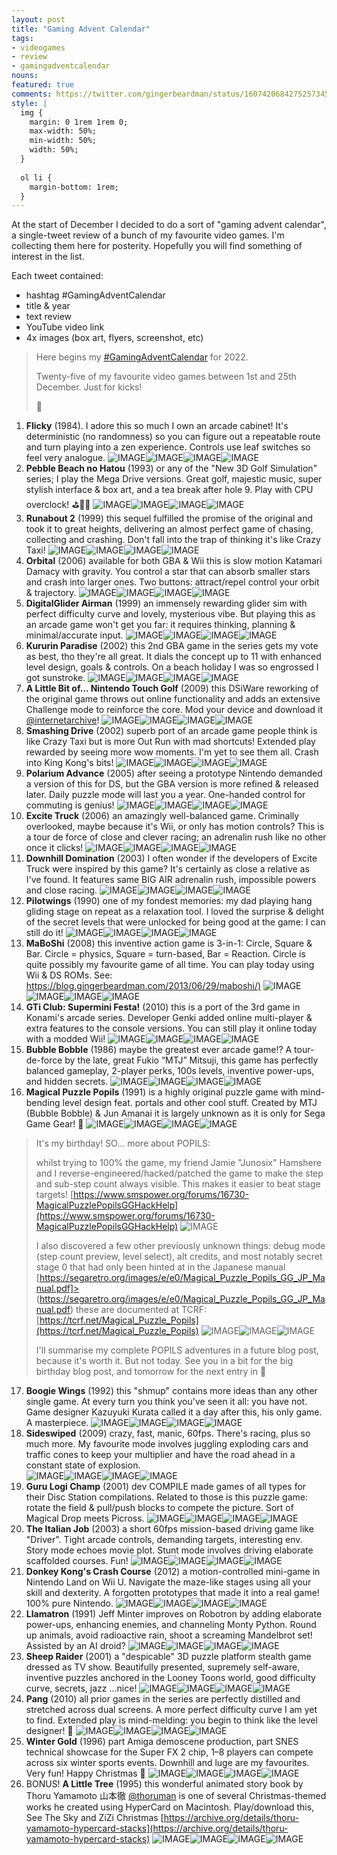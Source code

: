```yaml
---
layout: post
title: "Gaming Advent Calendar"
tags:
- videogames
- review
- gamingadventcalendar
nouns:
featured: true
comments: https://twitter.com/gingerbeardman/status/1607420684275257345
style: |
  img {
    margin: 0 1rem 1rem 0;
    max-width: 50%;
    min-width: 50%;
    width: 50%;
  }
  
  ol li {
    margin-bottom: 1rem;
  }
---
```


<style>
</style>

At the start of December I decided to do a sort of "gaming advent calendar", a single-tweet review of a bunch of my favourite video games. I'm collecting them here for posterity. Hopefully you will find something of interest in the list.

Each tweet contained:
- hashtag #GamingAdventCalendar
- title & year
- text review
- YouTube video link
- 4x images (box art, flyers, screenshot, etc)

> Here begins my [#GamingAdventCalendar](/hashtag/GamingAdventCalendar) for 2022.  
>   
> Twenty-five of my favourite video games between 1st and 25th December. Just for kicks!  
>   
> 🧵

1. **Flicky** (1984). I adore this so much I own an arcade cabinet! It's deterministic (no randomness) so you can figure out a repeatable route and turn playing into a zen experience. Controls use leaf switches so feel very analogue. ![IMAGE](https://pbs.twimg.com/media/FjKnOAvXEAIlR9V.jpg)![IMAGE](https://pbs.twimg.com/media/FjKnOA0XgAA8wvj.jpg)![IMAGE](https://pbs.twimg.com/media/FjKnOAqXgAAslBU.jpg)![IMAGE](https://pbs.twimg.com/media/FjKnOAqWAAABvDM.jpg)
2. **Pebble Beach no Hatou** (1993) or any of the "New 3D Golf Simulation" series; I play the Mega Drive versions. Great golf, majestic music, super stylish interface & box art, and a tea break after hole 9. Play with CPU overclock! ⛳️🏌️‍♂️ ![IMAGE](https://pbs.twimg.com/media/FjKsRTxWYAU3crE.jpg)![IMAGE](https://pbs.twimg.com/media/FjKsRTwXkAUaf5T.jpg)![IMAGE](https://pbs.twimg.com/media/FjKsRTxXoAEb4I7.jpg)![IMAGE](https://pbs.twimg.com/media/FjKsRTuXwAIl3y_.jpg)
3. **Runabout 2** (1999) this sequel fulfilled the promise of the original and took it to great heights, delivering an almost perfect game of chasing, collecting and crashing. Don't fall into the trap of thinking it's like Crazy Taxi! ![IMAGE](https://pbs.twimg.com/media/FjKw3TZXwAAiWVE.jpg)![IMAGE](https://pbs.twimg.com/media/FjKw3TUWYAEwI_0.jpg)![IMAGE](https://pbs.twimg.com/media/FjKw3TdWYAEHvyg.jpg)![IMAGE](https://pbs.twimg.com/media/FjKw3TVXEAALYKK.jpg)
4. **Orbital** (2006) available for both GBA & Wii this is slow motion Katamari Damacy with gravity. You control a star that can absorb smaller stars and crash into larger ones. Two buttons: attract/repel control your orbit & trajectory. ![IMAGE](https://pbs.twimg.com/media/FjK5WO-WIAMTSYq.jpg)![IMAGE](https://pbs.twimg.com/media/FjK5WO8XgAAdR1Z.jpg)![IMAGE](https://pbs.twimg.com/media/FjK5WO1WIAAur1S.jpg)![IMAGE](https://pbs.twimg.com/media/FjK5WO-WAAAF5mJ.jpg)
5. **DigitalGlider Airman** (1999) an immensely rewarding glider sim with perfect difficulty curve and lovely, mysterious vibe. But playing this as an arcade game won't get you far: it requires thinking, planning & minimal/accurate input. ![IMAGE](https://pbs.twimg.com/media/FjLD3hKWYAIFO7y.jpg)![IMAGE](https://pbs.twimg.com/media/FjLD3hUWQAAB1Rg.jpg)![IMAGE](https://pbs.twimg.com/media/FjLD3hKWIAAFDxV.jpg)![IMAGE](https://pbs.twimg.com/media/FjLD3hLWIAEtbil.jpg)
6. **Kururin Paradise** (2002) this 2nd GBA game in the series gets my vote as best, tho they're all great. It dials the concept up to 11 with enhanced level design, goals & controls. On a beach holiday I was so engrossed I got sunstroke. ![IMAGE](https://pbs.twimg.com/media/FjQPUnFWAAI8NOP.jpg)![IMAGE](https://pbs.twimg.com/media/FjQPUnEWIAEXwj4.jpg)![IMAGE](https://pbs.twimg.com/media/FjQPUnAWAAAhfbl.jpg)![IMAGE](https://pbs.twimg.com/media/FjQPUnCWYAIob2H.jpg)
7. **A Little Bit of... Nintendo Touch Golf** (2009) this DSiWare reworking of the original game throws out online functionality and adds an extensive Challenge mode to reinforce the core. Mod your device and download it [@internetarchive](https://twitter.com/internetarchive)! ![IMAGE](https://pbs.twimg.com/media/FjX2_WfXoAAx_db.jpg)![IMAGE](https://pbs.twimg.com/media/FjX2_XPXgAcdXOO.jpg)![IMAGE](https://pbs.twimg.com/media/FjX3YzhWAAAFyyR.jpg)![IMAGE](https://pbs.twimg.com/media/FjX3tfYXoAQuWJw.jpg)
8. **Smashing Drive** (2002) superb port of an arcade game people think is like Crazy Taxi but is more Out Run with mad shortcuts! Extended play rewarded by seeing more wow moments. I'm yet to see them all. Crash into King Kong's bits! ![IMAGE](https://pbs.twimg.com/media/FjeYD3vXkAQw-hH.jpg)![IMAGE](https://pbs.twimg.com/media/FjeYD30XkBwo8f3.jpg)![IMAGE](https://pbs.twimg.com/media/FjeYD3yXkBYEgZX.jpg)![IMAGE](https://pbs.twimg.com/media/FjeYD3rWAAAKZAA.jpg)
9. **Polarium Advance** (2005) after seeing a prototype Nintendo demanded a version of this for DS, but the GBA version is more refined & released later. Daily puzzle mode will last you a year. One-handed control for commuting is genius! ![IMAGE](https://pbs.twimg.com/media/FjokjEQWAAUH-jO.jpg)![IMAGE](https://pbs.twimg.com/media/Fjokx1uXoAIKqFs.png)![IMAGE](https://pbs.twimg.com/media/FjolzkCXwAEqmIB.png)![IMAGE](https://pbs.twimg.com/media/FjolzkAWYAAPuwi.png)
10. **Excite Truck** (2006) an amazingly well-balanced game. Criminally overlooked, maybe because it's Wii, or only has motion controls? This is a tour de force of close and clever racing; an adrenalin rush like no other once it clicks! ![IMAGE](https://pbs.twimg.com/media/FjomZ9pXEAE_6AM.jpg)![IMAGE](https://pbs.twimg.com/media/FjomvsYXgAAwqJk.jpg)![IMAGE](https://pbs.twimg.com/media/Fjomwp5WQAMWxlS.jpg)![IMAGE](https://pbs.twimg.com/media/FjomxphXkAIOdmI.jpg)
11. **Downhill Domination** (2003) I often wonder if the developers of Excite Truck were inspired by this game? It's certainly as close a relative as I've found. It features same BIG AIR adrenalin rush, impossible powers and close racing. ![IMAGE](https://pbs.twimg.com/media/FjtPT1RWIAI1uKu.jpg)![IMAGE](https://pbs.twimg.com/media/FjtPFfhXwAAToZL.png)![IMAGE](https://pbs.twimg.com/media/FjtPGeZXwAM6g-T.jpg)![IMAGE](https://pbs.twimg.com/media/FjtPHu5XoAQTzAW.jpg)
12. **Pilotwings** (1990) one of my fondest memories: my dad playing hang gliding stage on repeat as a relaxation tool. I loved the surprise & delight of the secret levels that were unlocked for being good at the game: I can still do it! ![IMAGE](https://pbs.twimg.com/media/FkHHscgXkAAc1ot.jpg)![IMAGE](https://pbs.twimg.com/media/FkHHuTDWAAAy-Di.png)![IMAGE](https://pbs.twimg.com/media/FkHHupTXkAM9Toa.png)![IMAGE](https://pbs.twimg.com/media/FkHHu7xWIAAN8A0.png)
13. **MaBoShi** (2008) this inventive action game is 3-in-1: Circle, Square & Bar. Circle = physics, Square = turn-based, Bar = Reaction. Circle is quite possibly my favourite game of all time. You can play today using Wii & DS ROMs. See: [https://blog.gingerbeardman.com/2013/06/29/maboshi/)](https://blog.gingerbeardman.com/2013/06/29/maboshi/) ![IMAGE](https://pbs.twimg.com/media/FkHJ_ljWIAMHB-g.png)![IMAGE](https://pbs.twimg.com/media/FkHKCuzXkAE3qZq.jpg)![IMAGE](https://pbs.twimg.com/media/FkHKJ-DXoAAIl8F.jpg)![IMAGE](https://pbs.twimg.com/media/FkHKL9BXEAIouFe.jpg)
14. **GTi Club: Supermini Festa!** (2010) this is a port of the 3rd game in Konami's arcade series. Developer Genki added online multi-player & extra features to the console versions. You can still play it online today with a modded Wii! ![IMAGE](https://pbs.twimg.com/media/FkHK6fPXkAEHcSg.jpg)![IMAGE](https://pbs.twimg.com/media/FkHMJRkWYAIyr0b.jpg)![IMAGE](https://pbs.twimg.com/media/FkHMhmtXkAEaqy8.jpg)![IMAGE](https://pbs.twimg.com/media/FkHMihOXEAA5nAU.jpg)
15. **Bubble Bobble** (1986) maybe the greatest ever arcade game!? A tour-de-force by the late, great Fukio “MTJ” Mitsuji, this game has perfectly balanced gameplay, 2-player perks, 100s levels, inventive power-ups, and hidden secrets. ![IMAGE](https://pbs.twimg.com/media/FkHNhX6X0AQFpdZ.jpg)![IMAGE](https://pbs.twimg.com/media/FkHObF6XoAEtT0o.png)![IMAGE](https://pbs.twimg.com/media/FkHOc5_XoAU06bG.png)![IMAGE](https://pbs.twimg.com/media/FkHOdkyXEAAMZdc.png)
16. **Magical Puzzle Popils** (1991) is a highly original puzzle game with mind-bending level design feat. portals and other cool stuff. Created by MTJ (Bubble Bobble) & Jun Amanai it is largely unknown as it is only for Sega Game Gear! 🧵 ![IMAGE](https://pbs.twimg.com/media/FkHPOyZWIAAVoxC.jpg)![IMAGE](https://pbs.twimg.com/media/FkHPQUhWIAQBvbq.png)![IMAGE](https://pbs.twimg.com/media/FkHPU22WAAE2XJE.png)![IMAGE](https://pbs.twimg.com/media/FkHPV3mXwAQONOI.png)
  > It's my birthday! SO... more about POPILS:  
  >   
  > whilst trying to 100% the game, my friend Jamie "Junosix" Hamshere and I reverse-engineered/hacked/patched the game to make the step and sub-step count always visible. This makes it easier to beat stage targets! [https://www.smspower.org/forums/16730-MagicalPuzzlePopilsGGHackHelp](https://www.smspower.org/forums/16730-MagicalPuzzlePopilsGGHackHelp) ![IMAGE](https://pbs.twimg.com/media/FkHUU8TXEAEMGVi.png)
  > 
  > I also discovered a few other previously unknown things: debug mode (step count preview, level select), alt credits, and most notably secret stage 0 that had only been hinted at in the Japanese manual [https://segaretro.org/images/e/e0/Magical_Puzzle_Popils_GG_JP_Manual.pdf]> (https://segaretro.org/images/e/e0/Magical_Puzzle_Popils_GG_JP_Manual.pdf) these are documented at TCRF: [https://tcrf.net/Magical_Puzzle_Popils](https://tcrf.net/Magical_Puzzle_Popils) ![IMAGE](https://pbs.twimg.com/media/FkHVurVX0AESbqz.png)![IMAGE](https://pbs.twimg.com/media/FkHVwxNXEAc5xgd.png)![IMAGE](https://pbs.twimg.com/media/FkHVzYLXkAAsioj.png)
  > 
  > I'll summarise my complete POPILS adventures in a future blog post, because it's worth it. But not today. See you in a bit for the big birthday blog post, and tomorrow for the next entry in 🎄
17. **Boogie Wings** (1992) this "shmup" contains more ideas than any other single game. At every turn you think you've seen it all: you have not. Game designer Kazuyuki Kurata called it a day after this, his only game. A masterpiece. ![IMAGE](https://pbs.twimg.com/media/FkMlbNjWYAEBNiV.jpg)![IMAGE](https://pbs.twimg.com/media/FkMlbNjXgAAUM1Y.jpg)![IMAGE](https://pbs.twimg.com/media/FkMlbNnXgAAoiDz.jpg)![IMAGE](https://pbs.twimg.com/media/FkMlbNqXEAIm23f.jpg)
18. **Sideswiped** (2009) crazy, fast, manic, 60fps. There's racing, plus so much more. My favourite mode involves juggling exploding cars and traffic cones to keep your multiplier and have the road ahead in a constant state of explosion.  
![IMAGE](https://pbs.twimg.com/media/FkTjB-kXkAAmbB8.jpg)![IMAGE](https://pbs.twimg.com/media/FkTjB-kWYAEcFcM.jpg)![IMAGE](https://pbs.twimg.com/media/FkTjB-hWIAAO2vP.jpg)![IMAGE](https://pbs.twimg.com/media/FkTjB-pXwAEQHxx.jpg)
19. **Guru Logi Champ** (2001) dev COMPILE made games of all types for their Disc Station compilations. Related to those is this puzzle game: rotate the field & pull/push blocks to compete the picture. Sort of Magical Drop meets Picross. ![IMAGE](https://pbs.twimg.com/media/FkXhi6qWIAggomV.jpg)![IMAGE](https://pbs.twimg.com/media/FkXhi6xXoAEmxwb.jpg)![IMAGE](https://pbs.twimg.com/media/FkXhi6sWIBMVFea.jpg)![IMAGE](https://pbs.twimg.com/media/FkXhi6tWYAEP9Nf.jpg)
20. **The Italian Job** (2003) a short 60fps mission-based driving game like "Driver". Tight arcade controls, demanding targets, interesting env. Story mode echoes movie plot. Stunt mode involves driving elaborate scaffolded courses. Fun! ![IMAGE](https://pbs.twimg.com/media/Fkcy7YhXgAMSHID.jpg)![IMAGE](https://pbs.twimg.com/media/Fkcy7YdXkAcPqve.jpg)![IMAGE](https://pbs.twimg.com/media/Fkcy7YkXwAYra_-.jpg)![IMAGE](https://pbs.twimg.com/media/Fkcy7YeWAAEu8lz.jpg)
21. **Donkey Kong's Crash Course** (2012) a motion-controlled mini-game in Nintendo Land on Wii U. Navigate the maze-like stages using all your skill and dexterity. A forgotten prototypes that made it into a real game! 100% pure Nintendo. ![IMAGE](https://pbs.twimg.com/media/FkdaGX-XkAEMmhB.jpg)![IMAGE](https://pbs.twimg.com/media/FkdaGYGX0AAvMxU.jpg)![IMAGE](https://pbs.twimg.com/media/FkdaGX_XgAA6m1s.jpg)![IMAGE](https://pbs.twimg.com/media/FkdaGYGWYAAQLJj.jpg)
22. **Llamatron** (1991) Jeff Minter improves on Robotron by adding elaborate power-ups, enhancing enemies, and channeling Monty Python. Round up animals, avoid radioactive rain, shoot a screaming Mandelbrot set! Assisted by an AI droid? ![IMAGE](https://pbs.twimg.com/media/FkiwuoFWYAAWr67.jpg)![IMAGE](https://pbs.twimg.com/media/FkiwuoGXoAIA2Ua.jpg)![IMAGE](https://pbs.twimg.com/media/FkiwuoEWQAArGJk.jpg)![IMAGE](https://pbs.twimg.com/media/FkiwuoNXkAIe65-.jpg)
23. **Sheep Raider** (2001) a "despicable" 3D puzzle platform stealth game dressed as TV show. Beautifully presented, supremely self-aware, inventive puzzles anchored in the Looney Toons world, good difficulty curve, secrets, jazz ...nice! ![IMAGE](https://pbs.twimg.com/media/FknkK7-XgAkhfuS.jpg)![IMAGE](https://pbs.twimg.com/media/FknkK7-XkAA1cnV.jpg)![IMAGE](https://pbs.twimg.com/media/FknkK78WIAEGF5n.jpg)![IMAGE](https://pbs.twimg.com/media/FknkK7-WIAY1r9f.jpg)
24. **Pang** (2010) all prior games in the series are perfectly distilled and stretched across dual screens. A more perfect difficulty curve I am yet to find. Extended play is mind-melding: you begin to think like the level designer! 🤯 ![IMAGE](https://pbs.twimg.com/media/Fkwv33nXgAAMihs.jpg)![IMAGE](https://pbs.twimg.com/media/Fkwv33kXoAAtjTL.jpg)![IMAGE](https://pbs.twimg.com/media/Fkwv33nXoAA5SWQ.jpg)![IMAGE](https://pbs.twimg.com/media/Fkwv33iXkAAAcFq.jpg)
25. **Winter Gold** (1996) part Amiga demoscene production, part SNES technical showcase for the Super FX 2 chip, 1–8 players can compete across six winter sports events. Downhill and luge are my favourites. Very fun! Happy Christmas 🎄 ![IMAGE](https://pbs.twimg.com/media/Fkz3mpQXkAAn8xL.jpg)![IMAGE](https://pbs.twimg.com/media/Fkz3mpSWYAA1nMN.jpg)![IMAGE](https://pbs.twimg.com/media/Fkz3mpSX0AAj1JF.jpg)![IMAGE](https://pbs.twimg.com/media/Fkz3mpSWIAI2odB.jpg)
26. BONUS! **A Little Tree** (1995) this wonderful animated story book by Thoru Yamamoto 山本徹 [@thoruman](https://twitter.com/thoruman) is one of several Christmas-themed works he created using HyperCard on Macintosh. Play/download this, See The Sky and ZiZi Christmas [https://archive.org/details/thoru-yamamoto-hypercard-stacks](https://archive.org/details/thoru-yamamoto-hypercard-stacks) ![IMAGE](https://pbs.twimg.com/media/Fk565XnWYAciA1q.png)![IMAGE](https://pbs.twimg.com/media/Fk565XoXkAE88AS.png)![IMAGE](https://pbs.twimg.com/media/Fk565XnWIAAZY3P.png)![IMAGE](https://pbs.twimg.com/media/Fk565X0XoAEr77B.png)
